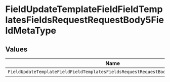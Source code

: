 # FieldUpdateTemplateFieldFieldTemplatesFieldsRequestRequestBody5FieldMetaType


## Values

| Name                                                                                | Value                                                                               |
| ----------------------------------------------------------------------------------- | ----------------------------------------------------------------------------------- |
| `FieldUpdateTemplateFieldFieldTemplatesFieldsRequestRequestBody5FieldMetaTypeEmail` | email                                                                               |